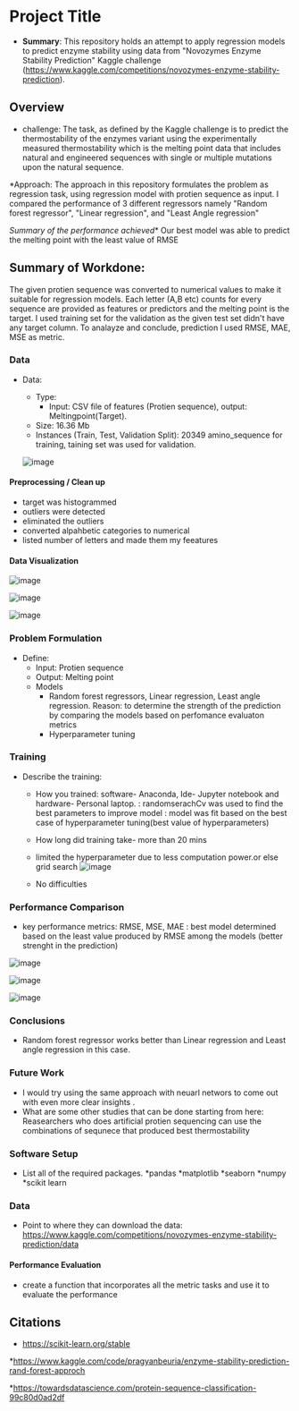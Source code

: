 # Project Title

* **Summary**:  This repository holds an attempt to apply regression models to predict enzyme stability using data from
"Novozymes Enzyme Stability Prediction" Kaggle challenge (https://www.kaggle.com/competitions/novozymes-enzyme-stability-prediction). 

## Overview

* challenge:
   The task, as defined by the Kaggle challenge is to predict the thermostability of the enzymes variant using the experimentally measured thermostability which is the melting point data 
    that includes natural and engineered sequences with single or multiple mutations upon the natural sequence. 

*Approach:
   The approach in this repository formulates the problem as regression task, using regression model with protien sequence as input. I compared the performance of 3 different regressors 
   namely "Random forest regressor", "Linear regression", and "Least Angle regression" 
   
 *Summary of the performance achieved** Our best model was able to predict the melting point with the least value of RMSE

## Summary of Workdone:
The given protien sequence was converted to numerical values to make it suitable for regression models. Each letter (A,B etc) counts for every sequence are provided as features or predictors
and the melting point is the target. I used training set for the validation as the given test set didn't have any target column. To analayze and conclude, prediction I used RMSE, MAE, MSE
as metric. 

### Data

* Data:
  * Type: 
    * Input: CSV file of features (Protien sequence), output: Meltingpoint(Target).
  * Size: 16.36 Mb
  * Instances (Train, Test, Validation Split): 20349 amino_sequence for training, taining set was used for validation.
  
  ![image](https://user-images.githubusercontent.com/112579358/207649679-a290be8f-854e-4bea-89b7-8d406b456fe3.png)


#### Preprocessing / Clean up

* target was histogrammed
* outliers were detected
* eliminated the outliers
* converted alpahbetic categories to numerical
* listed number of letters and made them my feeatures

#### Data Visualization

![image](https://user-images.githubusercontent.com/112579358/207647770-c8b884a2-abd1-4227-a702-e8faee0e4f23.png)

![image](https://user-images.githubusercontent.com/112579358/207647987-6164e144-ec63-4669-89b1-c5b15d2d59a4.png)

![image](https://user-images.githubusercontent.com/112579358/207648390-f805349a-7b02-4b24-a6e1-0115dd465385.png)



### Problem Formulation

* Define:
  * Input: Protien sequence
  * Output: Melting point
  * Models
    * Random forest regressors, Linear regression, Least angle regression. Reason: to determine the strength of the prediction by comparing the models based on perfomance evaluaton metrics
    * Hyperparameter tuning

### Training

* Describe the training:
  * How you trained: software- Anaconda, Ide- Jupyter notebook and hardware- Personal laptop.
                   : randomserachCv was used to find the best parameters to improve model
                   : model was fit based on the best case of hyperparameter tuning(best value of hyperparameters)
  * How long did training take- more than 20 mins
  * limited the hyperparameter due to less computation power.or else grid search
  ![image](https://user-images.githubusercontent.com/112579358/207648845-4080ac47-bab0-4f38-9c49-e3d830ff18c2.png)

  * No difficulties

### Performance Comparison

* key performance metrics: RMSE, MSE, MAE
                         : best model determined based on the least value produced by RMSE among the models (better strenght in the prediction)
 
 ![image](https://user-images.githubusercontent.com/112579358/207649021-16d13feb-244d-4a1b-acbc-92dd72178c5b.png)
 
 ![image](https://user-images.githubusercontent.com/112579358/207649168-a9be410e-9a4a-4035-9448-9465bd5e1e82.png)

![image](https://user-images.githubusercontent.com/112579358/207649296-b14a5ec7-d5fe-4841-afa4-e726b5253e21.png)




### Conclusions

* Random forest regressor works  better than Linear regression and Least angle regression in this case.

### Future Work

* I would try using the same approach with neuarl networs to come out with even more clear insights .
* What are some other studies that can be done starting from here: Reasearchers who does artificial protien sequencing can use the combinations of sequnece
                                                                  that produced best thermostability 


### Software Setup
* List all of the required packages.
            *pandas
            *matplotlib
            *seaborn
            *numpy
            *scikit learn


### Data

* Point to where they can download the data:  
    https://www.kaggle.com/competitions/novozymes-enzyme-stability-prediction/data

#### Performance Evaluation

* create a function that incorporates all the metric tasks and use it to evaluate the performance


## Citations

* https://scikit-learn.org/stable

*https://www.kaggle.com/code/pragyanbeuria/enzyme-stability-prediction-rand-forest-approch

*https://towardsdatascience.com/protein-sequence-classification-99c80d0ad2df
